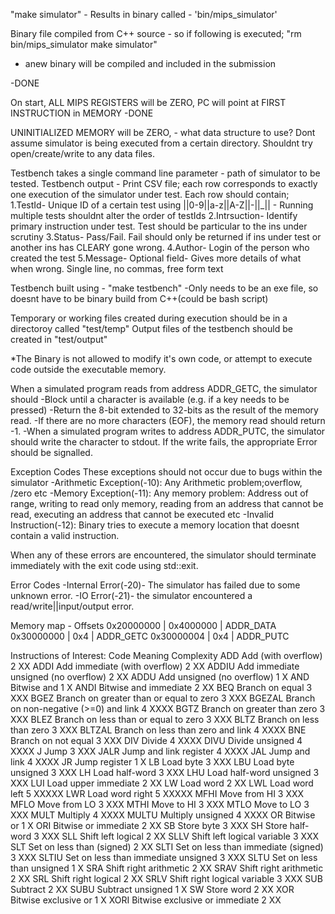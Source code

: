 "make simulator" - Results in binary called - 'bin/mips_simulator'

Binary file compiled from C++ source - so if following is executed;
"rm bin/mips_simulator
make simulator"
- anew binary will be compiled and included in the submission

-DONE

On start, ALL MIPS REGISTERS will be ZERO,  PC will point at FIRST INSTRUCTION in MEMORY
-DONE

UNINITIALIZED MEMORY will be ZERO, - what data structure to use?
Dont assume simulator is being executed from a certain directory. Shouldnt try open/create/write to any data files.

Testbench takes a single command line parameter - path of simulator to be tested.
Testbench output - Print CSV file; each row corresponds to exactly one execution of the simulator under test.
Each row should contain;
1.TestId- Unique ID of a certain test using ||0-9||a-z||A-Z||-||_|| - Running multiple tests shouldnt alter the order of testIds
2.Intrsuction- Identify primary instruction under test. Test should be particular to the ins under scrutiny
3.Status- Pass/Fail. Fail should only be returned if ins under test or another ins has CLEARY gone wrong.
4.Author- Login of the person who created the test
5.Message- Optional field- Gives more details of what when wrong. Single line, no commas, free form text

Testbench built using - "make testbench"
-Only needs to be an exe file, so doesnt have to be binary build from C++(could be bash script)

Temporary or working files created during execution should be in a directoroy called "test/temp"
Output files of the testbench should be created in "test/output"

*The Binary is not allowed to modify it's own code, or attempt to execute code outside the executable memory.

When a simulated program reads from address ADDR_GETC, the simulator should
-Block until a character is available (e.g. if a key needs to be pressed)
-Return the 8-bit extended to 32-bits as the result of the memory read.
-If there are no more characters (EOF), the memory read should return -1.
-When a simulated program writes to address ADDR_PUTC, the simulator should write the character to stdout. If the write fails, the appropriate Error should be signalled.

Exception Codes
These exceptions should not occur due to bugs within the simulator
-Arithmetic Exception(-10): Any Arithmetic problem;overflow, /zero etc
-Memory Exception(-11): Any memory problem: Address out of range, writing to read only memory, reading from an address that cannot be read, executing an address that cannot be executed etc
-Invalid Instruction(-12): Binary tries to execute a memory location that doesnt contain a valid instruction.

When any of these errors are encountered, the simulator should terminate immediately with the exit code using std::exit.

Error Codes
-Internal Error(-20)- The simulator has failed due to some unknown error.
-IO Error(-21)- the simulator encountered a read/write||input/output error.


Memory map - Offsets
0x20000000 |  0x4000000  | ADDR_DATA
0x30000000 |        0x4  | ADDR_GETC 
0x30000004 |        0x4  | ADDR_PUTC


Instructions of Interest:
Code	Meaning	Complexity
ADD	Add (with overflow)	2 XX
ADDI	Add immediate (with overflow)	2 XX
ADDIU	Add immediate unsigned (no overflow)	2 XX
ADDU	Add unsigned (no overflow)	1 X
AND	Bitwise and	1 X
ANDI	Bitwise and immediate	2 XX
BEQ	Branch on equal	3 XXX
BGEZ	Branch on greater than or equal to zero	3 XXX
BGEZAL	Branch on non-negative (>=0) and link	4 XXXX
BGTZ	Branch on greater than zero	3 XXX
BLEZ	Branch on less than or equal to zero	3 XXX
BLTZ	Branch on less than zero	3 XXX
BLTZAL	Branch on less than zero and link	4 XXXX
BNE	Branch on not equal	3 XXX
DIV	Divide	4 XXXX
DIVU	Divide unsigned	4 XXXX
J	Jump	3 XXX
JALR	Jump and link register	4 XXXX
JAL	Jump and link	4 XXXX
JR	Jump register	1 X
LB	Load byte	3 XXX
LBU	Load byte unsigned	3 XXX
LH	Load half-word	3 XXX
LHU	Load half-word unsigned	3 XXX
LUI	Load upper immediate	2 XX
LW	Load word	2 XX
LWL	Load word left	5 XXXXX
LWR	Load word right	5 XXXXX
MFHI	Move from HI	3 XXX
MFLO	Move from LO	3 XXX
MTHI	Move to HI	3 XXX
MTLO	Move to LO	3 XXX
MULT	Multiply	4 XXXX
MULTU	Multiply unsigned	4 XXXX
OR	Bitwise or	1 X
ORI	Bitwise or immediate	2 XX
SB	Store byte	3 XXX
SH	Store half-word	3 XXX
SLL	Shift left logical	2 XX
SLLV	Shift left logical variable	3 XXX
SLT	Set on less than (signed)	2 XX
SLTI	Set on less than immediate (signed)	3 XXX
SLTIU	Set on less than immediate unsigned	3 XXX
SLTU	Set on less than unsigned	1 X
SRA	Shift right arithmetic	2 XX
SRAV	Shift right arithmetic	2 XX
SRL	Shift right logical	2 XX
SRLV	Shift right logical variable	3 XXX
SUB	Subtract	2 XX
SUBU	Subtract unsigned	1 X
SW	Store word	2 XX
XOR	Bitwise exclusive or	1 X
XORI	Bitwise exclusive or immediate	2 XX

